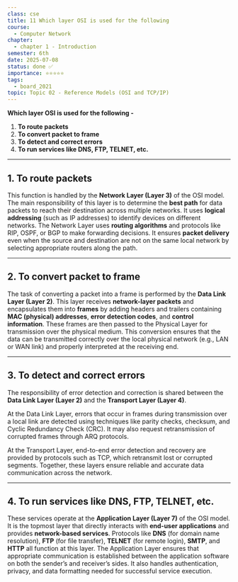 ```yaml
---
class: cse
title: 11 Which layer OSI is used for the following
course:
  - Computer Network
chapter:
  - chapter 1 - Introduction
semester: 6th
date: 2025-07-08
status: done ✅
importance: ⭐⭐⭐⭐⭐
tags:
  - board_2021
topic: Topic 02 - Reference Models (OSI and TCP/IP)
---
```


**Which layer OSI is used for the following -**  

   1. **To route packets**  
   2. **To convert packet to frame**  
   3. **To detect and correct errors**  
   4. **To run services like DNS, FTP, TELNET, etc.**

---

## 1. To route packets

This function is handled by the **Network Layer (Layer 3)** of the OSI model. The main responsibility of this layer is to determine the **best path** for data packets to reach their destination across multiple networks. It uses **logical addressing** (such as IP addresses) to identify devices on different networks. The Network Layer uses **routing algorithms** and protocols like RIP, OSPF, or BGP to make forwarding decisions. It ensures **packet delivery** even when the source and destination are not on the same local network by selecting appropriate routers along the path.

---

## 2. To convert packet to frame

The task of converting a packet into a frame is performed by the **Data Link Layer (Layer 2)**. This layer receives **network-layer packets** and encapsulates them into **frames** by adding headers and trailers containing **MAC (physical) addresses**, **error detection codes**, and **control information**. These frames are then passed to the Physical Layer for transmission over the physical medium. This conversion ensures that the data can be transmitted correctly over the local physical network (e.g., LAN or WAN link) and properly interpreted at the receiving end.

---

## 3. To detect and correct errors

The responsibility of error detection and correction is shared between the **Data Link Layer (Layer 2)** and the **Transport Layer (Layer 4)**. 

At the Data Link Layer, errors that occur in frames during transmission over a local link are detected using techniques like parity checks, checksum, and Cyclic Redundancy Check (CRC). It may also request retransmission of corrupted frames through ARQ protocols. 

At the Transport Layer, end-to-end error detection and recovery are provided by protocols such as TCP, which retransmit lost or corrupted segments. Together, these layers ensure reliable and accurate data communication across the network.

---

## 4. To run services like DNS, FTP, TELNET, etc.

These services operate at the **Application Layer (Layer 7)** of the OSI model. It is the topmost layer that directly interacts with **end-user applications** and provides **network-based services**. Protocols like **DNS** (for domain name resolution), **FTP** (for file transfer), **TELNET** (for remote login), **SMTP**, and **HTTP** all function at this layer. The Application Layer ensures that appropriate communication is established between the application software on both the sender’s and receiver’s sides. It also handles authentication, privacy, and data formatting needed for successful service execution.
